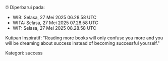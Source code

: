 ⏰ Diperbarui pada:
- WIB: Selasa, 27 Mei 2025 06.28.58 UTC
- WITA: Selasa, 27 Mei 2025 07.28.58 UTC
- WIT: Selasa, 27 Mei 2025 08.28.58 UTC

Kutipan Inspiratif:
"Reading more books will only confuse you more and you will be dreaming about success instead of becoming successful yourself."


Kategori: success

